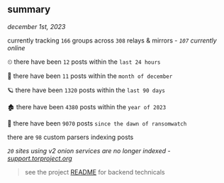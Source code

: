 
## summary
_december 1st, 2023_

currently tracking `166` groups across `308` relays & mirrors - _`107` currently online_

⏲ there have been `12` posts within the `last 24 hours`

🦈 there have been `11` posts within the `month of december`

🪐 there have been `1320` posts within the `last 90 days`

🏚 there have been `4380` posts within the `year of 2023`

🦕 there have been `9070` posts `since the dawn of ransomwatch`

there are `98` custom parsers indexing posts

_`20` sites using v2 onion services are no longer indexed - [support.torproject.org](https://support.torproject.org/onionservices/v2-deprecation/)_

> see the project [README](https://github.com/joshhighet/ransomwatch#ransomwatch--) for backend technicals

